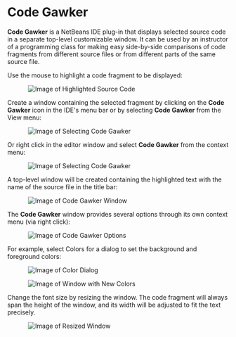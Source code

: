 # Code Gawker

**Code Gawker** is a NetBeans IDE plug-in that displays selected source code in a separate top-level customizable window. It can be used by an instructor of a programming class for making easy side-by-side comparisons of code fragments from different source files or from different parts of the same source file. 

Use the mouse to highlight a code fragment to be displayed:

&nbsp; &nbsp; &nbsp; &nbsp; &nbsp; &nbsp; ![Image of Highlighted Source Code](screenshots/highlight.png)

Create a window containing the selected fragment by clicking on the <strong>Code Gawker</strong> icon in the IDE's menu bar or by selecting **Code Gawker** from the View menu:

&nbsp; &nbsp; &nbsp; &nbsp; &nbsp; &nbsp; ![Image of Selecting Code Gawker](screenshots/menu.png)

Or right click in the editor window and select **Code Gawker** from the context menu:

&nbsp; &nbsp; &nbsp; &nbsp; &nbsp; &nbsp; ![Image of Selecting Code Gawker](screenshots/menu2.png)

A top-level window will be created containing the highlighted text with the name of the source file in the title bar:

&nbsp; &nbsp; &nbsp; &nbsp; &nbsp; &nbsp; ![Image of Code Gawker Window](screenshots/window.png)

The **Code Gawker** window provides several options through its own context menu (via right click):

&nbsp; &nbsp; &nbsp; &nbsp; &nbsp; &nbsp; ![Image of Code Gawker Options](screenshots/alwaysontop.png)

For example, select Colors for a dialog to set the background and foreground colors:

&nbsp; &nbsp; &nbsp; &nbsp; &nbsp; &nbsp; ![Image of Color Dialog](screenshots/colors.png)

&nbsp; &nbsp; &nbsp; &nbsp; &nbsp; &nbsp; ![Image of Window with New Colors](screenshots/colors2.png)

Change the font size by resizing the window. The code fragment will always span the height of the window, and its width will be adjusted to fit the text precisely. 

&nbsp; &nbsp; &nbsp; &nbsp; &nbsp; &nbsp; ![Image of Resized Window](screenshots/resize.png)












